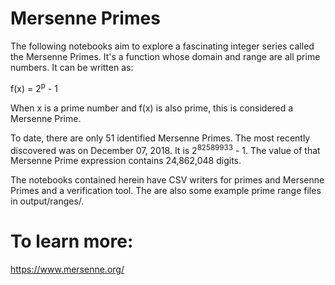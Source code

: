 # Mersenne Primes
The following notebooks aim to explore a fascinating integer series called the Mersenne Primes. It's a function whose domain and range are all prime numbers. It can be written as:

f(x) = 2<sup>p</sup> - 1

When x is a prime number and f(x) is also prime, this is considered a Mersenne Prime. 

To date, there are only 51 identified Mersenne Primes. The most recently discovered was on December 07, 2018. It is 2<sup>82589933</sup> - 1. The value of that Mersenne Prime expression contains 24,862,048 digits.

The notebooks contained herein have CSV writers for primes and Mersenne Primes and a verification tool. The are also some example prime range files in output/ranges/.

# To learn more:
https://www.mersenne.org/